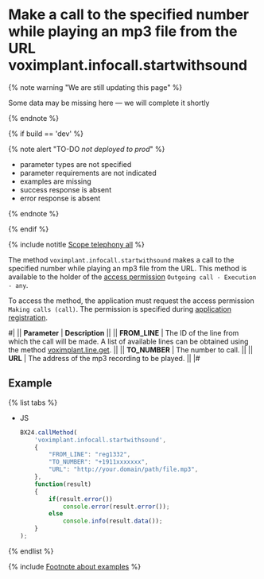 # Make a call to the specified number while playing an mp3 file from the URL voximplant.infocall.startwithsound

{% note warning "We are still updating this page" %}

Some data may be missing here — we will complete it shortly

{% endnote %}

{% if build == 'dev' %}

{% note alert "TO-DO _not deployed to prod_" %}

- parameter types are not specified
- parameter requirements are not indicated
- examples are missing
- success response is absent
- error response is absent

{% endnote %}

{% endif %}

{% include notitle [Scope telephony all](../_includes/scope-telephony-all.md) %}

The method `voximplant.infocall.startwithsound` makes a call to the specified number while playing an mp3 file from the URL. This method is available to the holder of the [access permission](https://helpdesk.bitrix24.com/open/18216960/) `Outgoing call - Execution - any`.

To access the method, the application must request the access permission `Making calls (call)`. The permission is specified during [application registration](../../app-installation/index.md).

#|
|| **Parameter** | **Description** ||
|| **FROM_LINE** | The ID of the line from which the call will be made. A list of available lines can be obtained using the method [voximplant.line.get](lines/voximplant-line-get.md). ||
|| **TO_NUMBER** | The number to call. ||
|| **URL** | The address of the mp3 recording to be played. ||
|#

## Example

{% list tabs %}

- JS

    ```js
    BX24.callMethod(
        'voximplant.infocall.startwithsound',
        {
            "FROM_LINE": "reg1332",
            "TO_NUMBER": "+1911xxxxxxx",
            "URL": "http://your.domain/path/file.mp3",
        },
        function(result)
        {
            if(result.error())
                console.error(result.error());
            else
                console.info(result.data());
        }
    );
    ```

{% endlist %}

{% include [Footnote about examples](../../../_includes/examples.md) %}